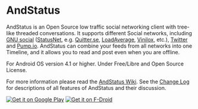 # AndStatus

AndStatus is an Open Source low traffic social networking client with tree-like threaded conversations.
It supports different Social networks, including
[GNU social](http://gnu.io/social) ([StatusNet](http://status.net/), e.g. [Quitter.se](https://quitter.se/),
[LoadAverage](https://loadaverage.org/), [Vinilox](https://status.vinilox.eu/), etc.),
[Twitter](https://twitter.com) and [Pump.io](http://pump.io).
AndStatus can combine your feeds from all networks into one Timeline,
and it allows you to read and post even when you are offline.

For Android OS version 4.1 or higher.
Under Free/Libre and Open Source License.

For more information please read the [AndStatus Wiki](https://github.com/andstatus/andstatus/wiki).
See the [Change Log](http://andstatus.org/changelog.html) for descriptions of all features of AndStatus and their discussion.

[![Get it on Google Play](https://github.com/andstatus/andstatus/wiki/images/get-it-on-google-play.png)](https://play.google.com/store/apps/details?id=org.andstatus.app)
[![Get it on F-Droid](https://github.com/andstatus/andstatus/wiki/images/get-it-on-fdroid.png)](https://f-droid.org/repository/browse/?fdid=org.andstatus.app)
